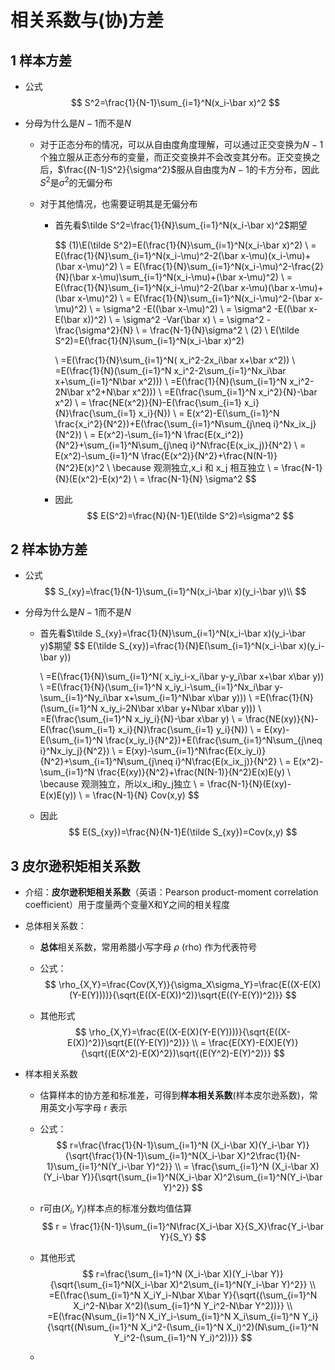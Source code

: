 # 相关系数与(协)方差

## 1 样本方差

* 公式
  $$
  S^2=\frac{1}{N-1}\sum_{i=1}^N(x_i-\bar x)^2
  $$

* 分母为什么是$N-1$而不是$N​$

  * 对于正态分布的情况，可以从自由度角度理解，可以通过正交变换为$N-1​$个独立服从正态分布的变量，而正交变换并不会改变其分布。正交变换之后，$\frac{(N-1)S^2}{\sigma^2}​$服从自由度为$N-1​$的卡方分布，因此$S^2​$是$\sigma^2​$的无偏分布

  * 对于其他情况，也需要证明其是无偏分布

    * 首先看$\tilde S^2=\frac{1}{N}\sum_{i=1}^N(x_i-\bar x)^2$期望

      $$
      (1)\\E(\tilde S^2)=E(\frac{1}{N}\sum_{i=1}^N(x_i-\bar x)^2)
      \\ = E(\frac{1}{N}\sum_{i=1}^N(x_i-\mu)^2-2(\bar x-\mu)(x_i-\mu)+(\bar x-\mu)^2)
      \\ = E(\frac{1}{N}\sum_{i=1}^N(x_i-\mu)^2-\frac{2}{N}(\bar x-\mu)\sum_{i=1}^N(x_i-\mu)+(\bar x-\mu)^2)
      \\ = E(\frac{1}{N}\sum_{i=1}^N(x_i-\mu)^2-2(\bar x-\mu)(\bar x-\mu)+(\bar x-\mu)^2)
      \\ = E(\frac{1}{N}\sum_{i=1}^N(x_i-\mu)^2-(\bar x-\mu)^2)
      \\ = \sigma^2 -E((\bar x-\mu)^2)
      \\ = \sigma^2 -E((\bar x-E(\bar x))^2)
      \\ = \sigma^2 -Var(\bar x)
      \\ = \sigma^2 -\frac{\sigma^2}{N}
      \\ = \frac{N-1}{N}\sigma^2
      \\ (2)
      \\ E(\tilde S^2)=E(\frac{1}{N}\sum_{i=1}^N(x_i-\bar x)^2)
      
      \\ =E(\frac{1}{N}\sum_{i=1}^N( x_i^2-2x_i\bar x+\bar x^2))
      \\ =E(\frac{1}{N}(\sum_{i=1}^N x_i^2-2\sum_{i=1}^Nx_i\bar x+\sum_{i=1}^N\bar x^2)))
      \\ =E(\frac{1}{N}(\sum_{i=1}^N x_i^2-2N\bar x^2+N\bar x^2)))
      \\ =E(\frac{\sum_{i=1}^N x_i^2}{N}-\bar x^2)
      \\ = \frac{NE(x^2)}{N}-E(\frac{\sum_{i=1} x_i}{N}\frac{\sum_{i=1} x_i}{N})
      \\ = E(x^2)-E(\sum_{i=1}^N \frac{x_i^2}{N^2})+E(\frac{\sum_{i=1}^N\sum_{j\neq i}^Nx_ix_j}{N^2})
      \\ = E(x^2)-\sum_{i=1}^N \frac{E(x_i^2)}{N^2}+\sum_{i=1}^N\sum_{j\neq i}^N\frac{E(x_ix_j)}{N^2}
      \\ = E(x^2)-\sum_{i=1}^N \frac{E(x^2)}{N^2}+\frac{N(N-1)}{N^2}E(x)^2 \ \because 观测独立,x_i 和 x_j 相互独立
      \\ = \frac{N-1}{N}(E(x^2)-E(x)^2)
      \\ = \frac{N-1}{N} \sigma^2
      $$

    * 因此
      $$
      E(S^2)=\frac{N}{N-1}E(\tilde S^2)=\sigma^2
      $$
      


## 2 样本协方差

* 公式
  $$
  S_{xy}=\frac{1}{N-1}\sum_{i=1}^N(x_i-\bar x)(y_i-\bar y)\\
  $$

* 分母为什么是$N-1$而不是$N$

  * 首先看$\tilde S_{xy}=\frac{1}{N}\sum_{i=1}^N(x_i-\bar x)(y_i-\bar y)$期望
    $$
    E(\tilde S_{xy})=\frac{1}{N}E(\sum_{i=1}^N(x_i-\bar x)(y_i-\bar y))
    
    \\ =E(\frac{1}{N}\sum_{i=1}^N( x_iy_i-x_i\bar y-y_i\bar x+\bar x\bar y))
    \\ =E(\frac{1}{N}(\sum_{i=1}^N x_iy_i-\sum_{i=1}^Nx_i\bar y-\sum_{i=1}^Ny_i\bar x+\sum_{i=1}^N\bar x\bar y)))
    \\ =E(\frac{1}{N}(\sum_{i=1}^N x_iy_i-2N\bar x\bar y+N\bar x\bar y)))
    \\ =E(\frac{\sum_{i=1}^N x_iy_i}{N}-\bar x\bar y) 
    \\ = \frac{NE(xy)}{N}-E(\frac{\sum_{i=1} x_i}{N}\frac{\sum_{i=1} y_i}{N})
    \\ = E(xy)-E(\sum_{i=1}^N \frac{x_iy_i}{N^2})+E(\frac{\sum_{i=1}^N\sum_{j\neq i}^Nx_iy_j}{N^2})
    \\ = E(xy)-\sum_{i=1}^N\frac{E(x_iy_i)}{N^2}+\sum_{i=1}^N\sum_{j\neq i}^N\frac{E(x_ix_j)}{N^2}
    \\ = E(x^2)-\sum_{i=1}^N \frac{E(xy)}{N^2}+\frac{N(N-1)}{N^2}E(x)E(y) \ \because 观测独立，所以x_i和y_j独立
    \\ = \frac{N-1}{N}(E(xy)-E(x)E(y))
    \\ = \frac{N-1}{N} Cov(x,y)
    $$

  * 因此
    $$
    E(S_{xy})=\frac{N}{N-1}E(\tilde S_{xy})=Cov(x,y)
    $$
    

## 3 皮尔逊积矩相关系数

* 介绍：**皮尔逊积矩相关系数**（英语：Pearson product-moment correlation coefficient）用于度量两个变量X和Y之间的相关程度

* 总体相关系数：

  * **总体**相关系数，常用希腊小写字母 *ρ* (rho) 作为代表符号

  * 公式：
    $$
    \rho_{X,Y}=\frac{Cov(X,Y)}{\sigma_X\sigma_Y}=\frac{E((X-E(X)(Y-E(Y))))}{\sqrt{E((X-E(X))^2)}\sqrt{E((Y-E(Y))^2)}}
    $$

  * 其他形式
    $$
    \rho_{X,Y}=\frac{E((X-E(X)(Y-E(Y))))}{\sqrt{E((X-E(X))^2)}\sqrt{E((Y-E(Y))^2)}}
    \\ = \frac{E(XY)-E(X)E(Y)}{\sqrt{(E(X^2)-E(X)^2})\sqrt{(E(Y^2)-E(Y)^2)}}
    $$
    

* 样本相关系数

  * 估算样本的协方差和标准差，可得到**样本相关系数**(样本皮尔逊系数)，常用英文小写字母 r 表示

  * 公式：
    $$
    r=\frac{\frac{1}{N-1}\sum_{i=1}^N (X_i-\bar X)(Y_i-\bar Y)}{\sqrt{\frac{1}{N-1}\sum_{i=1}^N(X_i-\bar X)^2\frac{1}{N-1}\sum_{i=1}^N(Y_i-\bar Y)^2}}
    \\ = \frac{\sum_{i=1}^N (X_i-\bar X)(Y_i-\bar Y)}{\sqrt{\sum_{i=1}^N(X_i-\bar X)^2\sum_{i=1}^N(Y_i-\bar Y)^2}}
    $$

  * r可由$(X_i,Y_i)$样本点的标准分数均值估算
    $$
    r = \frac{1}{N-1}\sum_{i=1}^N\frac{X_i-\bar X}{S_X}\frac{Y_i-\bar Y}{S_Y}
    $$
    

  * 其他形式
    $$
    r=\frac{\sum_{i=1}^N (X_i-\bar X)(Y_i-\bar Y)}{\sqrt{\sum_{i=1}^N(X_i-\bar X)^2\sum_{i=1}^N(Y_i-\bar Y)^2}}
    \\ =E(\frac{\sum_{i=1}^N X_iY_i-N\bar X\bar Y}{\sqrt{(\sum_{i=1}^N X_i^2-N\bar X^2)(\sum_{i=1}^N Y_i^2-N\bar Y^2))}}
    \\ =E(\frac{N\sum_{i=1}^N X_iY_i-\sum_{i=1}^N X_i\sum_{i=1}^N Y_i}{\sqrt{(N\sum_{i=1}^N X_i^2-(\sum_{i=1}^N X_i)^2)(N\sum_{i=1}^N Y_i^2-(\sum_{i=1}^N Y_i)^2))}}
    $$

  * 